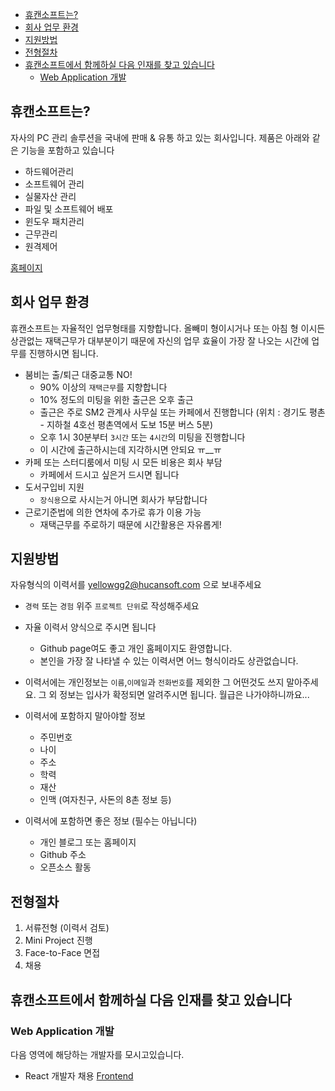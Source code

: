 <!-- TOC -->

- [휴캔소프트는?](#휴캔소프트는)
- [회사 업무 환경](#회사-업무-환경)
- [지원방법](#지원방법)
- [전형절차](#전형절차)
- [휴캔소프트에서 함께하실 다음 인재를 찾고 있습니다](#휴캔소프트에서-함께하실-다음-인재를-찾고-있습니다)
  - [Web Application 개발](#web-application-개발)

<!-- /TOC -->

## 휴캔소프트는?

자사의 PC 관리 솔루션을 국내에 판매 & 유통 하고 있는 회사입니다.
제품은 아래와 같은 기능을 포함하고 있습니다

- 하드웨어관리
- 소프트웨어 관리
- 실물자산 관리
- 파일 및 소프트웨어 배포
- 윈도우 패치관리
- 근무관리
- 원격제어

[홈페이지](https://www.a-sonic.com/)

## 회사 업무 환경

휴캔소프트는 자율적인 업무형태를 지향합니다. 올빼미 형이시거나 또는 아침 형 이시든 상관없는 재택근무가 대부분이기 때문에 자신의 업무 효율이 가장 잘 나오는 시간에 업무를 진행하시면 됩니다.

- 붐비는 출/퇴근 대중교통 NO!
  - 90% 이상의 `재택근무`를 지향합니다
  - 10% 정도의 미팅을 위한 출근은 오후 출근
  - 출근은 주로 SM2 관계사 사무실 또는 카페에서 진행합니다 (위치 : 경기도 평촌 - 지하철 4호선 평촌역에서 도보 15분 버스 5분)
  - 오후 1시 30분부터 `3시간` 또는 `4시간`의 미팅을 진행합니다
  - 이 시간에 출근하시는데 지각하시면 안되요 ㅠ\_\_ㅠ
- 카페 또는 스터디룸에서 미팅 시 모든 비용은 회사 부담
  - 카페에서 드시고 싶은거 드시면 됩니다
- 도서구입비 지원
  - `장식용`으로 사시는거 아니면 회사가 부담합니다
- 근로기준법에 의한 연차에 추가로 휴가 이용 가능
  - 재택근무를 주로하기 때문에 시간활용은 자유롭게!

## 지원방법

자유형식의 이력서를 yellowgg2@hucansoft.com 으로 보내주세요

- `경력` 또는 `경험` 위주 `프로젝트 단위`로 작성해주세요
- 자율 이력서 양식으로 주시면 됩니다
  - Github page여도 좋고 개인 홈페이지도 환영합니다.
  - 본인을 가장 잘 나타낼 수 있는 이력서면 어느 형식이라도 상관없습니다.
- 이력서에는 개인정보는 `이름`,`이메일`과 `전화번호`를 제외한 그 어떤것도 쓰지 말아주세요. 그 외 정보는 입사가 확정되면 알려주시면 됩니다. 월급은 나가야하니까요...

- 이력서에 포함하지 말아야할 정보

  - 주민번호
  - 나이
  - 주소
  - 학력
  - 재산
  - 인맥 (여자친구, 사돈의 8촌 정보 등)

- 이력서에 포함하면 좋은 정보 (필수는 아닙니다)
  - 개인 블로그 또는 홈페이지
  - Github 주소
  - 오픈소스 활동

## 전형절차

1. 서류전형 (이력서 검토)
2. Mini Project 진행
3. Face-to-Face 면접
4. 채용

## 휴캔소프트에서 함께하실 다음 인재를 찾고 있습니다

### Web Application 개발

다음 영역에 해당하는 개발자를 모시고있습니다.

- React 개발자 채용 [Frontend](frontend.md)

